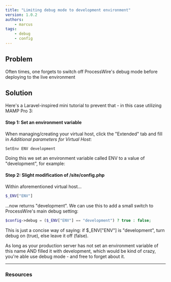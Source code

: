 ```yaml
---
title: "Limiting debug mode to development environment"
version: 1.0.2
authors:
    - marcus
tags:
    - debug
    - config
---
```


## Problem

Often times, one forgets to switch off ProcessWire's debug mode before deploying to the live environment

## Solution

Here's a Laravel-inspired mini tutorial to prevent that - in this case utilizing MAMP Pro 3:

#### Step 1: Set an environment variable

When managing/creating your virtual host, click the "Extended" tab and fill in _Additional parameters for Virtual Host_:

```http
SetEnv ENV development
```

Doing this we set an environment variable called ENV to a value of "development", for example:

#### Step 2: Slight modification of /site/config.php

Within aforementioned virtual host...

```php
$_ENV["ENV"]
```

...now returns "development". We can use this to add a small switch to ProcessWire's main debug setting:

```php
$config->debug = ($_ENV["ENV"] == "development") ? true : false;
```

This is just a concise way of saying: if $\_ENV["ENV"] is "development", turn debug on (true), else leave it off (false).

As long as your production server has not set an environment variable of this name AND filled it with development, which would be kind of crazy, you're able use debug mode - and free to forget about it.

---

### Resources
